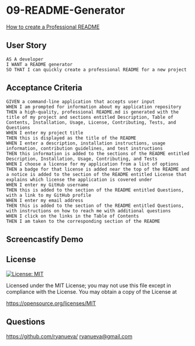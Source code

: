 # 09-README-Generator

[How to create a Professional README](https://coding-boot-camp.github.io/full-stack/github/professional-readme-guide)

## User Story
```
AS A developer
I WANT a README generator
SO THAT I can quickly create a professional README for a new project
```

## Acceptance Criteria
```
GIVEN a command-line application that accepts user input
WHEN I am prompted for information about my application repository
THEN a high-quality, professional README.md is generated with the title of my project and sections entitled Description, Table of Contents, Installation, Usage, License, Contributing, Tests, and Questions
WHEN I enter my project title
THEN this is displayed as the title of the README
WHEN I enter a description, installation instructions, usage information, contribution guidelines, and test instructions
THEN this information is added to the sections of the README entitled Description, Installation, Usage, Contributing, and Tests
WHEN I choose a license for my application from a list of options
THEN a badge for that license is added near the top of the README and a notice is added to the section of the README entitled License that explains which license the application is covered under
WHEN I enter my GitHub username
THEN this is added to the section of the README entitled Questions, with a link to my GitHub profile
WHEN I enter my email address
THEN this is added to the section of the README entitled Questions, with instructions on how to reach me with additional questions
WHEN I click on the links in the Table of Contents
THEN I am taken to the corresponding section of the README
```

## Screencastify Demo
<!-- ![Demo](/assets/demo.gif) still need to insert video  -->

## License

[![License: MIT](https://img.shields.io/badge/License-MIT-yellow.svg)](https://opensource.org/licenses/MIT)

Licensed under the MIT License; you may not use this file except in compliance with the License. You may obtain a copy of the License at

https://opensource.org/licenses/MIT

## Questions

https://github.com/ryanueva/ ryanueva@gmail.com

